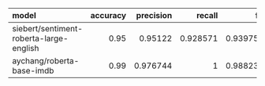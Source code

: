 | model                                   |   accuracy |   precision |   recall |       f1 |
|:----------------------------------------|-----------:|------------:|---------:|---------:|
| siebert/sentiment-roberta-large-english |       0.95 |    0.95122  | 0.928571 | 0.939759 |
| aychang/roberta-base-imdb               |       0.99 |    0.976744 | 1        | 0.988235 |